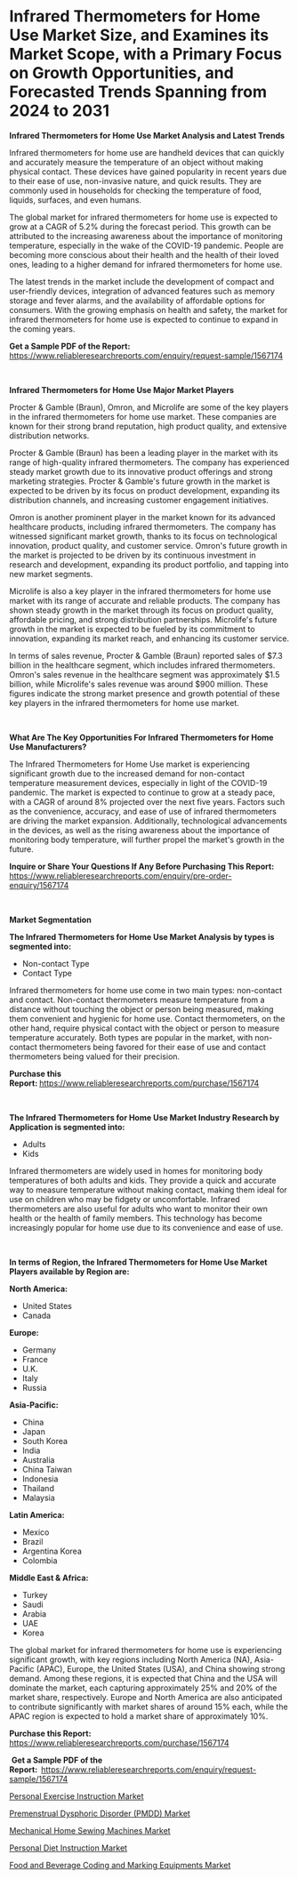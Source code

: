 <p><h1>Infrared Thermometers for Home Use Market Size, and Examines its Market Scope, with a Primary Focus on Growth Opportunities, and Forecasted Trends Spanning from 2024 to 2031</h1></p><p><strong>Infrared Thermometers for Home Use Market Analysis and Latest Trends</strong></p>
<p><p>Infrared thermometers for home use are handheld devices that can quickly and accurately measure the temperature of an object without making physical contact. These devices have gained popularity in recent years due to their ease of use, non-invasive nature, and quick results. They are commonly used in households for checking the temperature of food, liquids, surfaces, and even humans.</p><p>The global market for infrared thermometers for home use is expected to grow at a CAGR of 5.2% during the forecast period. This growth can be attributed to the increasing awareness about the importance of monitoring temperature, especially in the wake of the COVID-19 pandemic. People are becoming more conscious about their health and the health of their loved ones, leading to a higher demand for infrared thermometers for home use.</p><p>The latest trends in the market include the development of compact and user-friendly devices, integration of advanced features such as memory storage and fever alarms, and the availability of affordable options for consumers. With the growing emphasis on health and safety, the market for infrared thermometers for home use is expected to continue to expand in the coming years.</p></p>
<p><strong>Get a Sample PDF of the Report:&nbsp;</strong> <a href="https://www.reliableresearchreports.com/enquiry/request-sample/1567174">https://www.reliableresearchreports.com/enquiry/request-sample/1567174</a></p>
<p>&nbsp;</p>
<p><strong>Infrared Thermometers for Home Use Major Market Players</strong></p>
<p><p>Procter & Gamble (Braun), Omron, and Microlife are some of the key players in the infrared thermometers for home use market. These companies are known for their strong brand reputation, high product quality, and extensive distribution networks.</p><p>Procter & Gamble (Braun) has been a leading player in the market with its range of high-quality infrared thermometers. The company has experienced steady market growth due to its innovative product offerings and strong marketing strategies. Procter & Gamble's future growth in the market is expected to be driven by its focus on product development, expanding its distribution channels, and increasing customer engagement initiatives.</p><p>Omron is another prominent player in the market known for its advanced healthcare products, including infrared thermometers. The company has witnessed significant market growth, thanks to its focus on technological innovation, product quality, and customer service. Omron's future growth in the market is projected to be driven by its continuous investment in research and development, expanding its product portfolio, and tapping into new market segments.</p><p>Microlife is also a key player in the infrared thermometers for home use market with its range of accurate and reliable products. The company has shown steady growth in the market through its focus on product quality, affordable pricing, and strong distribution partnerships. Microlife's future growth in the market is expected to be fueled by its commitment to innovation, expanding its market reach, and enhancing its customer service.</p><p>In terms of sales revenue, Procter & Gamble (Braun) reported sales of $7.3 billion in the healthcare segment, which includes infrared thermometers. Omron's sales revenue in the healthcare segment was approximately $1.5 billion, while Microlife's sales revenue was around $900 million. These figures indicate the strong market presence and growth potential of these key players in the infrared thermometers for home use market.</p></p>
<p>&nbsp;</p>
<p><strong>What Are The Key Opportunities For Infrared Thermometers for Home Use Manufacturers?</strong></p>
<p><p>The Infrared Thermometers for Home Use market is experiencing significant growth due to the increased demand for non-contact temperature measurement devices, especially in light of the COVID-19 pandemic. The market is expected to continue to grow at a steady pace, with a CAGR of around 8% projected over the next five years. Factors such as the convenience, accuracy, and ease of use of infrared thermometers are driving the market expansion. Additionally, technological advancements in the devices, as well as the rising awareness about the importance of monitoring body temperature, will further propel the market's growth in the future.</p></p>
<p><strong>Inquire or Share Your Questions If Any Before Purchasing This Report:</strong> <a href="https://www.reliableresearchreports.com/enquiry/pre-order-enquiry/1567174">https://www.reliableresearchreports.com/enquiry/pre-order-enquiry/1567174</a></p>
<p>&nbsp;</p>
<p><strong>Market Segmentation</strong></p>
<p><strong>The Infrared Thermometers for Home Use Market Analysis by types is segmented into:</strong></p>
<p><ul><li>Non-contact Type</li><li>Contact Type</li></ul></p>
<p><p>Infrared thermometers for home use come in two main types: non-contact and contact. Non-contact thermometers measure temperature from a distance without touching the object or person being measured, making them convenient and hygienic for home use. Contact thermometers, on the other hand, require physical contact with the object or person to measure temperature accurately. Both types are popular in the market, with non-contact thermometers being favored for their ease of use and contact thermometers being valued for their precision.</p></p>
<p><strong>Purchase this Report:&nbsp;</strong><a href="https://www.reliableresearchreports.com/purchase/1567174">https://www.reliableresearchreports.com/purchase/1567174</a></p>
<p>&nbsp;</p>
<p><strong>The Infrared Thermometers for Home Use Market Industry Research by Application is segmented into:</strong></p>
<p><ul><li>Adults</li><li>Kids</li></ul></p>
<p><p>Infrared thermometers are widely used in homes for monitoring body temperatures of both adults and kids. They provide a quick and accurate way to measure temperature without making contact, making them ideal for use on children who may be fidgety or uncomfortable. Infrared thermometers are also useful for adults who want to monitor their own health or the health of family members. This technology has become increasingly popular for home use due to its convenience and ease of use.</p></p>
<p>&nbsp;</p>
<p><strong>In terms of Region, the Infrared Thermometers for Home Use Market Players available by Region are:</strong></p>
<p>
    <p> <strong> North America: </strong>
        <ul>
            <li>United States</li>
            <li>Canada</li>
        </ul>
        </p> 
    <p> <strong> Europe: </strong>
        <ul>
            <li>Germany</li>
            <li>France</li>
            <li>U.K.</li>
            <li>Italy</li>
            <li>Russia</li>
        </ul>
        </p> 
    <p> <strong> Asia-Pacific: </strong>
        <ul>
            <li>China</li>
            <li>Japan</li>
            <li>South Korea</li>
            <li>India</li>
            <li>Australia</li>
            <li>China Taiwan</li>
            <li>Indonesia</li>
            <li>Thailand</li>
            <li>Malaysia</li>
        </ul>
        </p> 
    <p> <strong> Latin America: </strong>
        <ul>
            <li>Mexico</li>
            <li>Brazil</li>
            <li>Argentina Korea</li>
            <li>Colombia</li>
        </ul>
        </p> 
    <p> <strong> Middle East & Africa: </strong>
        <ul>
            <li>Turkey</li>
            <li>Saudi</li>
            <li>Arabia</li>
            <li>UAE</li>
            <li>Korea</li>
        </ul>
    </p>
    </p>
<p><p>The global market for infrared thermometers for home use is experiencing significant growth, with key regions including North America (NA), Asia-Pacific (APAC), Europe, the United States (USA), and China showing strong demand. Among these regions, it is expected that China and the USA will dominate the market, each capturing approximately 25% and 20% of the market share, respectively. Europe and North America are also anticipated to contribute significantly with market shares of around 15% each, while the APAC region is expected to hold a market share of approximately 10%.</p></p>
<p><strong>Purchase this Report: </strong><a href="https://www.reliableresearchreports.com/purchase/1567174">https://www.reliableresearchreports.com/purchase/1567174</a></p>
<p>&nbsp;<strong>Get a Sample PDF of the Report:&nbsp;&nbsp;</strong><a href="https://www.reliableresearchreports.com/enquiry/request-sample/1567174">https://www.reliableresearchreports.com/enquiry/request-sample/1567174</a></p>
<p><strong></strong></p>
<p><p><a href="https://github.com/nathandecarvalho/Market-Research-Report-List-1/blob/main/personal-exercise-instruction-market.md">Personal Exercise Instruction Market</a></p><p><a href="https://medium.com/@samanthamills76/premenstrual-dysphoric-disorder-pmdd-market-size-and-market-trends-complete-industry-overview-d45a3405f18c">Premenstrual Dysphoric Disorder (PMDD) Market</a></p><p><a href="https://issuu.com/reportprime-2/docs/mechanical-home-sewing-machines-market-size-2030.p">Mechanical Home Sewing Machines Market</a></p><p><a href="https://github.com/kosella/Market-Research-Report-List-1/blob/main/personal-diet-instruction-market.md">Personal Diet Instruction Market</a></p><p><a href="https://issuu.com/reportprime-2/docs/food-and-beverage-coding-and-marking-equipments-ma">Food and Beverage Coding and Marking Equipments Market</a></p></p>